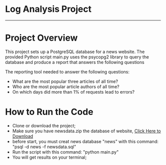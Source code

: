 # Log Analysis Project
-----------------------

# Project Overview

This project sets up a PostgreSQL database for a news website.
The provided Python script main.py uses the psycopg2 library to query the database and produce a report that answers the following questions

The reporting tool needed to answer the following questions:

- What are the most popular three articles of all time?
- Who are the most popular article authors of all time?
- On which days did more than 1% of requests lead to errors?

# How to Run the Code

- Clone or download the project;
- Make sure you have newsdata.zip the database of website,
<a href="https://d17h27t6h515a5.cloudfront.net/topher/2016/August/57b5f748_newsdata/newsdata.zip">Click Here to Download</a>
- before start, you must creat news database "news" with this command: "psql -d news -f newsdata.sql"
- Run the script with this command: "python main.py"
- You will get results on your terminal;
